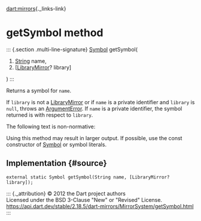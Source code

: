 [dart:mirrors](../../dart-mirrors/dart-mirrors-library){._links-link}

getSymbol method
================

::: {.section .multi-line-signature}
[Symbol](../../dart-core/symbol-class) getSymbol(

1.  [String](../../dart-core/string-class) name,
2.  \[[LibraryMirror](../librarymirror-class)? library\]

)
:::

Returns a symbol for `name`.

If `library` is not a [LibraryMirror](../librarymirror-class) or if
`name` is a private identifier and `library` is `null`, throws an
[ArgumentError](../../dart-core/argumenterror-class). If `name` is a
private identifier, the symbol returned is with respect to `library`.

The following text is non-normative:

Using this method may result in larger output. If possible, use the
const constructor of [Symbol](../../dart-core/symbol-class) or symbol
literals.

Implementation {#source}
--------------

``` {.language-dart data-language="dart"}
external static Symbol getSymbol(String name, [LibraryMirror? library]);
```

::: {._attribution}
© 2012 the Dart project authors\
Licensed under the BSD 3-Clause \"New\" or \"Revised\" License.\
<https://api.dart.dev/stable/2.18.5/dart-mirrors/MirrorSystem/getSymbol.html>
:::
